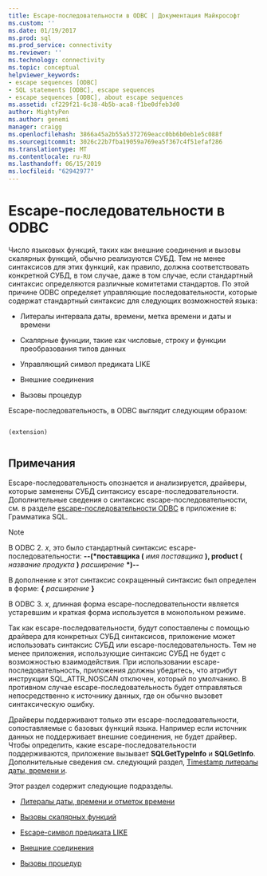 ```yaml
---
title: Escape-последовательности в ODBC | Документация Майкрософт
ms.custom: ''
ms.date: 01/19/2017
ms.prod: sql
ms.prod_service: connectivity
ms.reviewer: ''
ms.technology: connectivity
ms.topic: conceptual
helpviewer_keywords:
- escape sequences [ODBC]
- SQL statements [ODBC], escape sequences
- escape sequences [ODBC], about escape sequences
ms.assetid: cf229f21-6c38-4b5b-aca8-f1be0dfeb3d0
author: MightyPen
ms.author: genemi
manager: craigg
ms.openlocfilehash: 3866a45a2b55a5372769eacc0bb6b0eb1e5c088f
ms.sourcegitcommit: 3026c22b7fba19059a769ea5f367c4f51efaf286
ms.translationtype: MT
ms.contentlocale: ru-RU
ms.lasthandoff: 06/15/2019
ms.locfileid: "62942977"
---
```

# <a name="escape-sequences-in-odbc"></a>Escape-последовательности в ODBC
Число языковых функций, таких как внешние соединения и вызовы скалярных функций, обычно реализуются СУБД. Тем не менее синтаксисов для этих функций, как правило, должна соответствовать конкретной СУБД, в том случае, даже в том случае, если стандартный синтаксис определяются различные комитетами стандартов. По этой причине ODBC определяет управляющие последовательности, которые содержат стандартный синтаксис для следующих возможностей языка:  
  
-   Литералы интервала даты, времени, метка времени и даты и времени  
  
-   Скалярные функции, такие как числовые, строку и функции преобразования типов данных  
  
-   Управляющий символ предиката LIKE  
  
-   Внешние соединения  
  
-   Вызовы процедур  
  
 Escape-последовательность, в ODBC выглядит следующим образом:  
  
```  
  
(extension)  
  
```  
  
## <a name="remarks"></a>Примечания  
 Escape-последовательность опознается и анализируется, драйверы, которые заменены СУБД синтаксису escape-последовательности. Дополнительные сведения о синтаксис escape-последовательности, см. в разделе [escape-последовательности ODBC](../../../odbc/reference/appendixes/odbc-escape-sequences.md) в приложение в: Грамматика SQL.  
  
> [!NOTE]  
>  В ODBC 2. *x*, это было стандартный синтаксис escape-последовательности: **--(\*поставщика (** _имя поставщика_ **), product (** _название продукта_ **)** _расширение_  **\*)--**  
>   
>  В дополнение к этот синтаксис сокращенный синтаксис был определен в форме: **{** _расширение_ **}**  
>   
>  В ODBC 3. *x*, длинная форма escape-последовательности является устаревшим и краткая форма используется в монопольном режиме.  
  
 Так как escape-последовательности, будут сопоставлены с помощью драйвера для конкретных СУБД синтаксисов, приложение может использовать синтаксис СУБД или escape-последовательность. Тем не менее приложения, использующие синтаксис СУБД не будет с возможностью взаимодействия. При использовании escape-последовательность, приложения должны убедитесь, что атрибут инструкции SQL_ATTR_NOSCAN отключен, который по умолчанию. В противном случае escape-последовательность будет отправляться непосредственно к источнику данных, где он обычно вызовет синтаксическую ошибку.  
  
 Драйверы поддерживают только эти escape-последовательности, сопоставляемые с базовых функций языка. Например если источник данных не поддерживает внешние соединения, не будет драйвер. Чтобы определить, какие escape-последовательности поддерживаются, приложение вызывает **SQLGetTypeInfo** и **SQLGetInfo**. Дополнительные сведения см. следующий раздел, [Timestamp литералы даты, времени и](../../../odbc/reference/develop-app/date-time-and-timestamp-literals.md).  
  
 Этот раздел содержит следующие подразделы.  
  
-   [Литералы даты, времени и отметок времени](../../../odbc/reference/develop-app/date-time-and-timestamp-literals.md)  
  
-   [Вызовы скалярных функций](../../../odbc/reference/develop-app/scalar-function-calls.md)  
  
-   [Escape-символ предиката LIKE](../../../odbc/reference/develop-app/like-predicate-escape-character.md)  
  
-   [Внешние соединения](../../../odbc/reference/develop-app/outer-joins.md)  
  
-   [Вызовы процедур](../../../odbc/reference/develop-app/procedure-calls.md)
